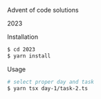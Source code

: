 Advent of code solutions

2023

Installation
```bash
$ cd 2023
$ yarn install
```

Usage
```bash
# select proper day and task
$ yarn tsx day-1/task-2.ts
```
